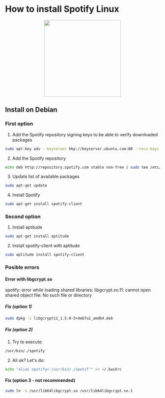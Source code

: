# How to install Spotify Linux

<p align="center">
  <img src="http://images.wondershare.com/images/music/spotify-logo2.png" width="250">
</p>

## Install on Debian
### First option
 1. Add the Spotify repository signing keys to be able to verify downloaded packages
```sh
sudo apt-key adv --keyserver hkp://keyserver.ubuntu.com:80 --recv-keys 0DF731E45CE24F27EEEB1450EFDC8610341D9410
```
 2. Add the Spotify repository
```sh
echo deb http://repository.spotify.com stable non-free | sudo tee /etc/apt/sources.list.d/spotify.list
```
 3. Update list of available packages
```sh
sudo apt-get update
```
 4. Install Spotify
```sh
sudo apt-get install spotify-client
```

### Second option
 1. Install aptitude
```sh
sudo apt-get install aptitude
```
 2. Install spotify-client with aptitude
```sh
sudo aptitude install spotify-client
```

### Posible errors
#### Error with libgcrypt.so
spotify: error while loading shared libraries: libgcrypt.so.11: cannot open shared object file: No such file or directory
##### Fix (option 1)
```sh
sudo dpkg -i libgcrypt11_1.5.0-5+deb7u1_amd64.deb
```
##### Fix (option 2)
1. Try to execute:
```sh
/usr/bin/./spotify
```
2. All ok? Let's do:
```sh
echo "alias spotify='/usr/bin/./spotif'" >> ~/.bashrc
```
#### Fix (option 3 - not recommended)
```sh
sudo ln -s /usr/lib64libgcrypt.so /usr/lib64libgcrypt.so.1
```
